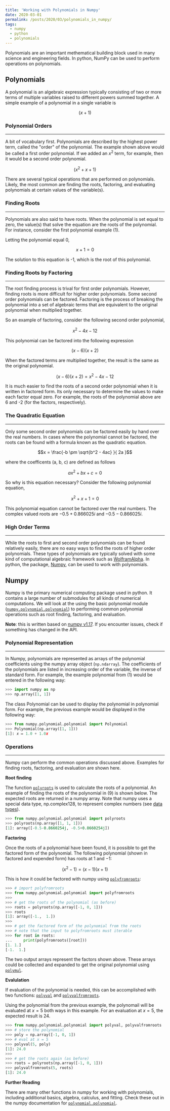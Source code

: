 ```yaml
---
title: 'Working with Polynomials in Numpy'
date: 2020-03-01
permalink: /posts/2020/03/polynomials_in_numpy/
tags:
  - numpy
  - python
  - polynomials
---
```


Polynomials are an important methematical building block used in many science and engineering fields.
In python, NumPy can be used to perform operations on polynomials.

## Polynomials

A polynomial is an algebraic expression typically consisting of two or 
  more terms of multiple variables raised to different powers summed together.
A simple example of a polynomial in a single variable is

$$\left( x + 1 \right)$$

### Polynomial Orders

-----------------

A bit of vocabulary first.
Polynomials are described by the highest power term, called the "order" of the polynomial.
The example shown above would be called a first order polynomial.
If we added an $x^2$ term, for example, then it would be a second order polynomial.

$$\left( x^2 + x + 1 \right)$$

There are several typical operations that are performed on polynomials.
Likely, the most common are finding the roots, factoring, and evaluating polynomials at certain values of the variable(s).

### Finding Roots

-----------------

Polynomials are also said to have roots.
When the polynomial is set equal to zero, the value(s) that solve the equation are the roots of the polynomial.
For instance, consider the first polynomial example (1).

Letting the polynomial equal 0,

$$x + 1 = 0$$

The solution to this equation is -1, which is the root of this polynomial.

### Finding Roots by Factoring

-----------------

The root finding process is trival for first order polynomials.
However, finding roots is more difficult for higher order polynomials.
Some second order polynomials can be factored.
Factoring is the process of breaking the polynomial into a set of algebraic terms that are equivalent to the original polynomial when multiplied together.

So an example of factoring, consider the following second order polynomial,

$$x^2 - 4x - 12$$

This polynomial can be factored into the following expression

$$\left( x - 6 \right) \left( x + 2 \right)$$

When the factored terms are multiplied together, the result is the same as the original polynomial.

$$\left( x - 6 \right) \left( x + 2 \right) = x^2 - 4x - 12$$

It is much easier to find the roots of a second order polynomial when it is written in factored form.
Its only necessary to determine the values to make each factor equal zero.
For example, the roots of the polynomial above are 6 and -2 (for the factors, respectively).

### The Quadratic Equation

-----------------

Only some second order polynomials can be factored easily by hand over the real numbers.
In cases where the polynomial cannot be factored, the roots can be found with a formula known as the quadratic equation.

$$x = \frac{-b \pm  \sqrt{b^2 - 4ac} }{ 2a }$$

where the coefficents (a, b, c) are defined as follows

$$a x^2 + b x + c = 0$$

So why is this equation necessary?
Consider the following polynomial equation,

$$x^2 + x + 1 = 0$$

This polynomial equation cannot be factored over the real numbers.
The complex valued roots are $-0.5 + 0.866025i$ and $-0.5 - 0.866025i$.

### High Order Terms

-----------------

While the roots to first and second order polynomials can be found relatively easily,
there are no easy ways to find the roots of higher order polynomials.
These types of polynomials are typically solved with some kind of computational algebraic framework such as [WolframAlpha](https://www.wolframalpha.com/).
In python, the package, [Numpy](https://numpy.org/), can be used to work with polynomials.

## Numpy

Numpy is the primary numerical computing package used in python.
It contains a large number of submodules for all kinds of numerical computations.
We will look at the using the basic polynomial module 
([`numpy.polynomial.polynomial`](https://docs.scipy.org/doc/numpy/reference/routines.polynomials.polynomial.html))
to performing common polynomial operations such as root finding, factoring, and evaluation.

**Note**: this is written based on [numpy v1.17](https://docs.scipy.org/doc/numpy/index.html).
If you encounter issues, check if something has changed in the API.

### Polynomial Representation

-----------------

In Numpy, polynomials are represented as arrays of the polynomial coefficients using the numpy array object (`np.ndarray`).
The coefficients of the polynomials are listed in increasing order of the variable, the inverse of standard form.
For example, the example polynomial from (1) would be entered in the following way:

```python
>>> import numpy as np
>>> np.array([1, 1])
```

The class Polynomial can be used to display the polynomial in polynomial form.
For example, the previous example would be displayed in the following way:

```python
>>> from numpy.polynomial.polynomial import Polynomial
>>> Polynomial(np.array([1, 1]))
[1]: 𝑥 ↦ 1.0 + 1.0𝑥
```

### Operations

-----------------

Numpy can perform the common operations discussed above.
Examples for finding roots, factoring, and evaluation are shown here.

**Root finding**

The function [`polyroots`](https://docs.scipy.org/doc/numpy/reference/generated/numpy.polynomial.polynomial.polyroots.html#numpy.polynomial.polynomial.polyroots)
 is used to calculate the roots of a polynomial.
An example of finding the roots of the polynomial in (9) is shown below.
The expected roots are returned in a numpy array.
Note that numpy uses a special data type, np.complex128, to represent complex numbers
 (see [data types](https://docs.scipy.org/doc/numpy/user/basics.types.html)).

```python
>>> from numpy.polynomial.polynomial import polyroots
>>> polyroots(np.array([1, 1, 1]))
[1]: array([-0.5-0.8660254j, -0.5+0.8660254j])
```

**Factoring**

Once the roots of a polynomial have been found, it is possible to get the factored form of the polynomial.
The following polynomial (shown in factored and expended form) has roots at $1$ and $-1$:

$$ \left( x^2 - 1 \right) = \left( x - 1 \right) \left( x + 1 \right) $$

This is how it could be factored with numpy using 
[`polyfromroots`](https://docs.scipy.org/doc/numpy/reference/generated/numpy.polynomial.polynomial.polyfromroots.html#numpy.polynomial.polynomial.polyfromroots):

```python
>>> # import polyfromroots
>>> from numpy.polynomial.polynomial import polyfromroots
>>>
>>> # get the roots of the polynomial (as before)
>>> roots = polyroots(np.array([-1, 0, 1]))
>>> roots
[1]: array([-1.,  1.])
>>>
>>> # get the factored form of the polynomial from the roots
>>> # note that the input to polyfromroots must iterable
>>> for root in roots:
...     print(polyfromroots([root]))
[1. 1.]
[-1.  1.]
```

The two output arrays represent the factors shown above.
These arrays could be collected and expanded to get the original polynomial using 
[`polymul`](https://docs.scipy.org/doc/numpy/reference/generated/numpy.polynomial.polynomial.polymul.html#numpy.polynomial.polynomial.polymul).

**Evalulation**

If evaluation of the polynomial is needed, this can be accomplished with two functions:
 [`polyval`](https://docs.scipy.org/doc/numpy/reference/generated/numpy.polynomial.polynomial.polyval.html#numpy.polynomial.polynomial.polyval)
 and [`polyvalfromroots`](https://docs.scipy.org/doc/numpy/reference/generated/numpy.polynomial.polynomial.polyvalfromroots.html#numpy.polynomial.polynomial.polyvalfromroots).

Using the polynomial from the previous example, the polynomail will be evaluated at $x = 5$ both ways in this example.
For an evaluation at $x = 5$, the expected result is $24$.

```python
>>> from numpy.polynomial.polynomial import polyval, polyvalfromroots
>>> # store the polynomial
>>> poly = np.array([-1, 0, 1])
>>> # eval at x = 5
>>> polyval(5, poly)
[1]: 24.0
>>> 
>>> # get the roots again (as before)
>>> roots = polyroots(np.array([-1, 0, 1]))
>>> polyvalfromroots(5, roots)
[1]: 24.0
```

**Further Reading**

There are many other functions in numpy for working with polynomials,
 including additional basics, algebra, calculus, and fitting.
Check these out in the numpy documentation for 
[`polynomial.polynomial`](https://docs.scipy.org/doc/numpy/reference/routines.polynomials.polynomial.html).



